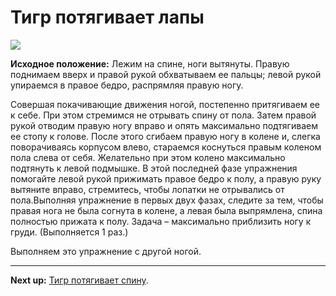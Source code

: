 # Тигр потягивает лапы



![](../img/23.png)

**Исходное положение:** Лежим на спине, ноги вытянуты. Правую поднимаем вверх и
правой рукой обхватываем ее пальцы; левой рукой упираемся в правое бедро,
распрямляя правую ногу.

Совершая покачивающие движения ногой, постепенно притягиваем ее к себе. При этом
стремимся не отрывать спину от пола. Затем правой рукой отводим правую ногу
вправо и опять максимально подтягиваем ее стопу к голове. После этого сгибаем
правую ногу в колене и, слегка поворачиваясь корпусом влево, стараемся коснуться
правым коленом пола слева от себя. Желательно при этом колено максимально
подтянуть к левой подмышке. В этой последней фазе упражнения помогайте левой
рукой прижимать правое бедро к полу, а правую руку вытяните вправо, стремитесь,
чтобы лопатки не отрывались от пола.Выполняя упражнение в первых двух фазах,
следите за тем, чтобы правая нога не была согнута в колене, а левая была
выпрямлена, спина полностью прижата к полу. Задача – максимально приблизить ногу
к груди. (Выполняется 1 раз.)

Выполняем это упражнение с другой ногой.

***

**Next up:** [Тигр потягивает спину](../24).
